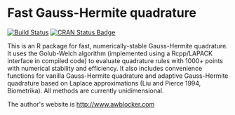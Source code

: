 # Fast Gauss-Hermite quadrature

[![Build Status](https://www.travis-ci.com/awblocker/fastGHQuad.svg?branch=master)](https://www.travis-ci.com/awblocker/fastGHQuad)
[![CRAN Status Badge](http://www.r-pkg.org/badges/version/fastGHQuad)](https://cran.r-project.org/package=fastGHQuad)

This is an R package for fast, numerically-stable Gauss-Hermite quadrature. It
uses the Golub-Welch algorithm (implemented using a Rcpp/LAPACK interface in
compiled code) to evaluate quadrature rules with 1000+ points with numerical
stability and efficiency. It also includes convenience functions for vanilla
Gauss-Hermite quadrature and adaptive Gauss-Hermite quadrature based on Laplace
approximations (Liu and Pierce 1994, Biometrika). All methods are currently
unidimensional.

The author's website is http://www.awblocker.com
